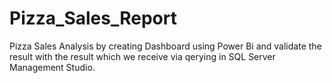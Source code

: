 # Pizza_Sales_Report
Pizza Sales Analysis by creating Dashboard using Power Bi and validate the result with the result which we receive via qerying in SQL Server Management Studio.
